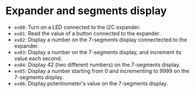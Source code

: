 # Expander and segments display

- `ex00`: Turn on a LED connected to the I2C expander.
- `ex01`: Read the value of a button connected to the expander.
- `ex02`: Display a number on the 7-segments display connectected to the expander.
- `ex03`: Display a number on the 7-segments display, and increment its value each second.
- `ex04`: Display 42 (two different numbers) on the 7-segments display.
- `ex05`: Display a number starting from 0 and incrementing to 9999 on the 7-segments display.
- `ex06`: Display potentiometer's value on the 7-segments display.
